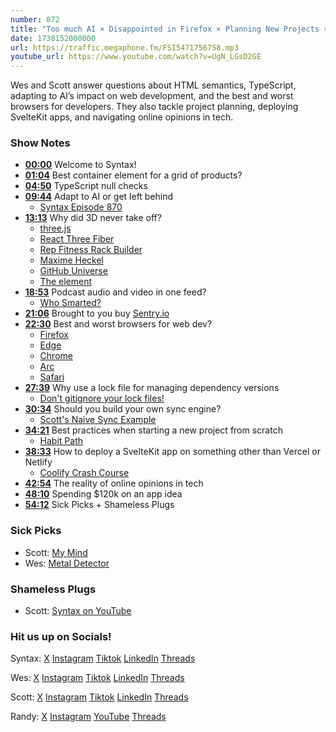 ```yaml
---
number: 872
title: "Too much AI × Disappointed in Firefox × Planning New Projects × Hard Truths"
date: 1738152000000
url: https://traffic.megaphone.fm/FSI5471756758.mp3
youtube_url: https://www.youtube.com/watch?v=UgN_LGsD2GE
---
```


Wes and Scott answer questions about HTML semantics, TypeScript, adapting to AI’s impact on web development, and the best and worst browsers for developers. They also tackle project planning, deploying SvelteKit apps, and navigating online opinions in tech.

### Show Notes

* **[00:00](#t=00:00)** Welcome to Syntax!
* **[01:04](#t=01:04)** Best container element for a grid of products?
* **[04:50](#t=04:50)** TypeScript null checks
* **[09:44](#t=09:44)** Adapt to AI or get left behind
  * [Syntax Episode 870](https://syntax.fm/show/870/windsurf-forked-vs-code-to-compete-with-cursor-talking-the-future-of-ai-coding)
* **[13:13](#t=13:13)** Why did 3D never take off?
  * [three.js](https://threejs.org/)
  * [React Three Fiber](https://r3f.docs.pmnd.rs/)
  * [Rep Fitness Rack Builder](https://ca.repfitness.com/products/ares-2-0-builder)
  * [Maxime Heckel](https://maximeheckel.com/)
  * [GitHub Universe](https://githubuniverse.com/)
  * [The <model> element](https://immersive-web.github.io/model-element/)
* **[18:53](#t=18:53)** Podcast audio and video in one feed?
  * [Who Smarted?](https://whosmarted.com/)
* **[21:06](#t=21:06)** Brought to you buy [Sentry.io](https://sentry.io)
* **[22:30](#t=22:30)** Best and worst browsers for web dev?
  * [Firefox](https://www.mozilla.org/en-US/firefox)
  * [Edge](https://www.microsoft.com/en-us/edge)
  * [Chrome](https://www.google.com/chrome)
  * [Arc](https://arc.net/)
  * [Safari](https://www.apple.com/safari)
* **[27:39](#t=27:39)** Why use a lock file for managing dependency versions
  * [Don't gitignore your lock files!](https://www.youtube.com/watch?v=eZ0IHGhgIGg)
* **[30:34](#t=30:34)** Should you build your own sync engine?
  * [Scott's Naive Sync Example](https://github.com/stolinski/the-break)
* **[34:21](#t=34:21)** Best practices when starting a new project from scratch
  * [Habit Path](https://habitpath.io/)
* **[38:33](#t=38:33)** How to deploy a SvelteKit app on something other than Vercel or Netlify
  * [Coolify Crash Course](https://www.youtube.com/watch?v=taJlPG82Ucw)
* **[42:54](#t=42:54)** The reality of online opinions in tech
* **[48:10](#t=48:10)** Spending $120k on an app idea
* **[54:12](#t=54:12)** Sick Picks + Shameless Plugs

### Sick Picks

- Scott: [My Mind](https://mymind.com/)
- Wes: [Metal Detector](https://amzn.to/4h8Rnid)

### Shameless Plugs

- Scott: [Syntax on YouTube](https://www.youtube.com/@syntaxfm)

### Hit us up on Socials!

Syntax: [X](https://twitter.com/syntaxfm) [Instagram](https://www.instagram.com/syntax_fm/) [Tiktok](https://www.tiktok.com/@syntaxfm) [LinkedIn](https://www.linkedin.com/company/96077407/admin/feed/posts/) [Threads](https://www.threads.net/@syntax_fm)

Wes: [X](https://twitter.com/wesbos) [Instagram](https://www.instagram.com/wesbos/) [Tiktok](https://www.tiktok.com/@wesbos) [LinkedIn](https://www.linkedin.com/in/wesbos/) [Threads](https://www.threads.net/@wesbos)

Scott: [X](https://twitter.com/stolinski) [Instagram](https://www.instagram.com/stolinski/) [Tiktok](https://www.tiktok.com/@stolinski) [LinkedIn](https://www.linkedin.com/in/stolinski/) [Threads](https://www.threads.net/@stolinski)

Randy: [X](https://twitter.com/randyrektor) [Instagram](https://www.instagram.com/randyrektor/) [YouTube](https://www.youtube.com/@randyrektor) [Threads](https://www.threads.net/@randyrektor)